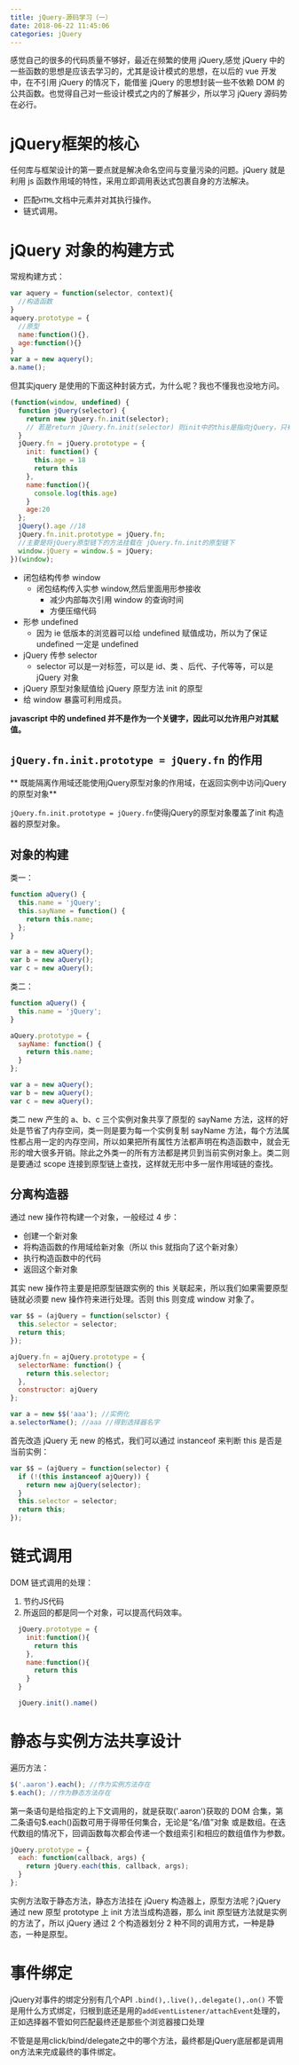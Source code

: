 ```yaml
---
title: jQuery-源码学习（一）
date: 2018-06-22 11:45:06
categories: jQuery
---
```



感觉自己的很多的代码质量不够好，最近在频繁的使用 jQuery,感觉 jQuery 中的一些函数的思想是应该去学习的，尤其是设计模式的思想，在以后的 vue 开发中，在不引用 jQuery 的情况下，能借鉴 jQuery 的思想封装一些不依赖 DOM 的公共函数。也觉得自己对一些设计模式之内的了解甚少，所以学习 jQuery 源码势在必行。

<!--more-->


# jQuery框架的核心

任何库与框架设计的第一要点就是解决命名空间与变量污染的问题。jQuery 就是利用 js 函数作用域的特性，采用立即调用表达式包裹自身的方法解决。

- 匹配`HTML`文档中元素并对其执行操作。
- 链式调用。

# jQuery 对象的构建方式

常规构建方式：
```javascript
var aquery = function(selector, context){
  //构造函数
}
aquery.prototype = {
  //原型
  name:function(){},
  age:function(){}
}
var a = new aquery();
a.name();
```
但其实jquery 是使用的下面这种封装方式，为什么呢？我也不懂我也没地方问。

```javascript
(function(window, undefined) {
  function jQuery(selector) {
    return new jQuery.fn.init(selector);
    // 若是return jQuery.fn.init(selector) 则init中的this是指向jQuery，只有new 后才能隔离作用域
  }
  jQuery.fn = jQuery.prototype = {
    init: function() {
      this.age = 18
      return this
    },
    name:function(){
      console.log(this.age)
    }
    age:20
  };
  jQuery().age //18
  jQuery.fn.init.prototype = jQuery.fn; 
  //主要是将jQuery原型链下的方法挂载在 jQuery.fn.init的原型链下
  window.jQuery = window.$ = jQuery;
})(window);
```
- 闭包结构传参 window
  - 闭包结构传入实参 window,然后里面用形参接收
    - 减少内部每次引用 window 的查询时间
    - 方便压缩代码
- 形参 undefined
  - 因为 ie 低版本的浏览器可以给 undefined 赋值成功，所以为了保证 undefined 一定是 undefined
- jQuery 传参 selector
  - selector 可以是一对标签，可以是 id、类 、后代、子代等等，可以是 jQuery 对象
- jQuery 原型对象赋值给 jQuery 原型方法 init 的原型
- 给 window 暴露可利用成员。

**javascript 中的 undefined 并不是作为一个关键字，因此可以允许用户对其赋值。**

## `jQuery.fn.init.prototype = jQuery.fn` 的作用

** 既能隔离作用域还能使用jQuery原型对象的作用域，在返回实例中访问jQuery的原型对象**

`jQuery.fn.init.prototype = jQuery.fn`使得jQuery的原型对象覆盖了init 构造器的原型对象。


## 对象的构建

类一：

```javascript
function aQuery() {
  this.name = 'jQuery';
  this.sayName = function() {
    return this.name;
  };
}

var a = new aQuery();
var b = new aQuery();
var c = new aQuery();
```

类二：

```javascript
function aQuery() {
  this.name = 'jQuery';
}

aQuery.prototype = {
  sayName: function() {
    return this.name;
  }
};

var a = new aQuery();
var b = new aQuery();
var c = new aQuery();
```

类二 new 产生的 a、b、c 三个实例对象共享了原型的 sayName 方法，这样的好处是节省了内存空间，类一则是要为每一个实例复制 sayName 方法，每个方法属性都占用一定的内存空间，所以如果把所有属性方法都声明在构造函数中，就会无形的增大很多开销。除此之外类一的所有方法都是拷贝到当前实例对象上。类二则是要通过 scope 连接到原型链上查找，这样就无形中多一层作用域链的查找。


## 分离构造器

通过 new 操作符构建一个对象，一般经过 4 步：

- 创建一个新对象
- 将构造函数的作用域给新对象（所以 this 就指向了这个新对象）
- 执行构造函数中的代码
- 返回这个新对象

其实 new 操作符主要是把原型链跟实例的 this 关联起来，所以我们如果需要原型链就必须要 new 操作符来进行处理。否则 this 则变成 window 对象了。

```javascript
var $$ = (ajQuery = function(selsctor) {
  this.selector = selector;
  return this;
});

ajQuery.fn = ajQuery.prototype = {
  selectorName: function() {
    return this.selector;
  },
  constructor: ajQuery
};

var a = new $$('aaa'); //实例化
a.selectorName(); //aaa //得到选择器名字
```

首先改造 jQuery 无 new 的格式，我们可以通过 instanceof 来判断 this 是否是当前实例：

```javascript
var $$ = (ajQuery = function(selector) {
  if (!(this instanceof ajQuery)) {
    return new ajQuery(selector);
  }
  this.selector = selector;
  return this;
});
```
# 链式调用
DOM 链式调用的处理：
1. 节约JS代码
2. 所返回的都是同一个对象，可以提高代码效率。

```javascript
  jQuery.prototype = {
    init:function(){
      return this
    },
    name:function(){
      return this
    }
  }

  jQuery.init().name()

```

# 静态与实例方法共享设计

遍历方法：

```javascript
$('.aaron').each(); //作为实例方法存在
$.each(); //作为静态方法存在
```

第一条语句是给指定的上下文调用的，就是获取('.aaron')获取的 DOM 合集，第二条语句\$.each()函数可用于得带任何集合，无论是“名/值”对象 或是数组。在迭代数组的情况下，回调函数每次都会传递一个数组索引和相应的数组值作为参数。

```javascript
jQuery.prototype = {
  each: function(callback, args) {
    return jQuery.each(this, callback, args);
  }
};
```

实例方法取于静态方法，静态方法挂在 jQuery 构造器上，原型方法呢？jQuery 通过 new 原型 prototype 上 init 方法当成构造器，那么 init 原型链方法就是实例的方法了，所以 jQuery 通过 2 个构造器划分 2 种不同的调用方式，一种是静态，一种是原型。

# 事件绑定

jQuery对事件的绑定分别有几个API `.bind(),.live(),.delegate(),.on()`
不管是用什么方式绑定，归根到底还是用的`addEventListener/attachEvent`处理的，正如选择器不管如何匹配最终还是那些个浏览器接口处理

不管是是用click/bind/delegate之中的哪个方法，最终都是jQuery底层都是调用on方法来完成最终的事件绑定。

